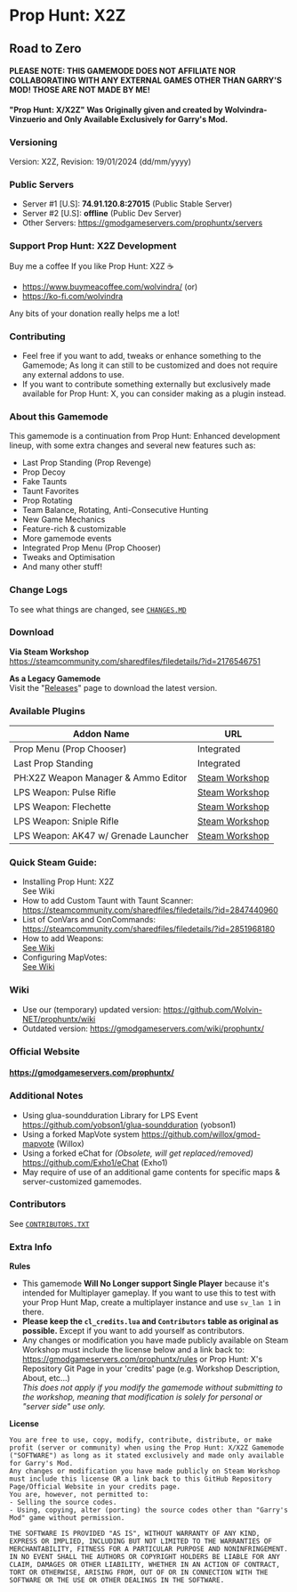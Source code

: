 # Prop Hunt: X2Z
## Road to Zero

#### PLEASE NOTE: THIS GAMEMODE DOES NOT AFFILIATE NOR COLLABORATING WITH ANY EXTERNAL GAMES OTHER THAN GARRY'S MOD! THOSE ARE NOT MADE BY ME!

**"Prop Hunt: X/X2Z" Was Originally given and created by Wolvindra-Vinzuerio and Only Available Exclusively for Garry's Mod.**

### Versioning
Version: X2Z, Revision: 19/01/2024 (dd/mm/yyyy)

### Public Servers
- Server #1 [U.S]: **74.91.120.8:27015** (Public Stable Server)
- Server #2 [U.S]: **offline** (Public Dev Server)
- Other Servers: https://gmodgameservers.com/prophuntx/servers

### Support Prop Hunt: X2Z Development
Buy me a coffee If you like Prop Hunt: X2Z ☕

- https://www.buymeacoffee.com/wolvindra/ (or)
- https://ko-fi.com/wolvindra

Any bits of your donation really helps me a lot!

### Contributing
- Feel free if you want to add, tweaks or enhance something to the Gamemode;
As long it can still to be customized and does not require any external addons to use.
- If you want to contribute something externally but exclusively made available for Prop Hunt: X, you can consider
making as a plugin instead.

### About this Gamemode
This gamemode is a continuation from Prop Hunt: Enhanced development lineup,
with some extra changes and several new features such as:

- Last Prop Standing (Prop Revenge)
- Prop Decoy
- Fake Taunts
- Taunt Favorites
- Prop Rotating
- Team Balance, Rotating, Anti-Consecutive Hunting
- New Game Mechanics
- Feature-rich & customizable
- More gamemode events
- Integrated Prop Menu (Prop Chooser)
- Tweaks and Optimisation
- And many other stuff!

### Change Logs
To see what things are changed, see [`CHANGES.MD`](/CHANGES.MD)

### Download
**Via Steam Workshop**  
https://steamcommunity.com/sharedfiles/filedetails/?id=2176546751

**As a Legacy Gamemode**  
Visit the "[Releases](https://github.com/Wolvin-NET/prophuntx/releases)" page to download the latest version.

### Available Plugins
|Addon Name|URL|
|---|---|
|Prop Menu (Prop Chooser)|Integrated|
|Last Prop Standing|Integrated|
|PH:X2Z Weapon Manager & Ammo Editor|[Steam Workshop](https://steamcommunity.com/sharedfiles/filedetails/?id=3141486825)|
|LPS Weapon: Pulse Rifle|[Steam Workshop](https://steamcommunity.com/sharedfiles/filedetails/?id=2923725324)|
|LPS Weapon: Flechette|[Steam Workshop](https://steamcommunity.com/sharedfiles/filedetails/?id=2923855102)|
|LPS Weapon: Sniple Rifle|[Steam Workshop](https://steamcommunity.com/sharedfiles/filedetails/?id=2925237917)|
|LPS Weapon: AK47 w/ Grenade Launcher|[Steam Workshop](https://steamcommunity.com/sharedfiles/filedetails/?id=2925842166)|


### Quick Steam Guide:
- Installing Prop Hunt: X2Z  
See Wiki
- How to add Custom Taunt with Taunt Scanner:  
https://steamcommunity.com/sharedfiles/filedetails/?id=2847440960
- List of ConVars and ConCommands:  
https://steamcommunity.com/sharedfiles/filedetails/?id=2851968180
- How to add Weapons:  
[See Wiki](https://github.com/Wolvin-NET/prophuntx/wiki)
- Configuring MapVotes:  
[See Wiki](https://github.com/Wolvin-NET/prophuntx/wiki)

### Wiki
- Use our (temporary) updated version: https://github.com/Wolvin-NET/prophuntx/wiki
- Outdated version: https://gmodgameservers.com/wiki/prophuntx/

### Official Website
#### https://gmodgameservers.com/prophuntx/

### Additional Notes
- Using glua-soundduration Library for LPS Event
https://github.com/yobson1/glua-soundduration (yobson1)
- Using a forked MapVote system
https://github.com/willox/gmod-mapvote (Willox)
- Using a forked eChat for _(Obsolete, will get replaced/removed)_
https://github.com/Exho1/eChat (Exho1)
- May require of use of an additional game contents for specific maps & server-customized gamemodes.

### Contributors
See [`CONTRIBUTORS.TXT`](/CONTRIBUTORS.TXT)

### Extra Info

**Rules**
- This gamemode **Will No Longer support Single Player** because it's intended for Multiplayer gameplay. If you want to use this to test with your Prop Hunt Map, create a multiplayer instance and use `sv_lan 1` in there.
- **Please keep the `cl_credits.lua` and `Contributors` table as original as possible.** Except if you want to add yourself as contributors.
- Any changes or modification you have made publicly available on Steam Workshop must include the license below and a link back to: https://gmodgameservers.com/prophuntx/rules or Prop Hunt: X's Repository Git Page
in your 'credits' page (e.g. Workshop Description, About, etc...)  
_This does not apply if you modify the gamemode without submitting to the workshop, meaning that modification is solely for personal or "server side" use only._

**License**

```
You are free to use, copy, modify, contribute, distribute, or make profit (server or community) when using the Prop Hunt: X/X2Z Gamemode ("SOFTWARE") as long as it stated exclusively and made only available for Garry's Mod.
Any changes or modification you have made publicly on Steam Workshop must include this license OR a link back to this GitHub Repository Page/Official Website in your credits page.
You are, however, not permitted to:
- Selling the source codes.
- Using, copying, alter (porting) the source codes other than "Garry's Mod" game without permission.

THE SOFTWARE IS PROVIDED "AS IS", WITHOUT WARRANTY OF ANY KIND, EXPRESS OR IMPLIED, INCLUDING BUT NOT LIMITED TO THE WARRANTIES OF MERCHANTABILITY, FITNESS FOR A PARTICULAR PURPOSE AND NONINFRINGEMENT.
IN NO EVENT SHALL THE AUTHORS OR COPYRIGHT HOLDERS BE LIABLE FOR ANY CLAIM, DAMAGES OR OTHER LIABILITY, WHETHER IN AN ACTION OF CONTRACT, TORT OR OTHERWISE, ARISING FROM, OUT OF OR IN CONNECTION WITH THE SOFTWARE OR THE USE OR OTHER DEALINGS IN THE SOFTWARE.
```